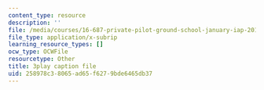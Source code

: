 ```yaml
---
content_type: resource
description: ''
file: /media/courses/16-687-private-pilot-ground-school-january-iap-2019/258978c38065ad65f6279bde6465db37_alLh1Jdqwvg.srt
file_type: application/x-subrip
learning_resource_types: []
ocw_type: OCWFile
resourcetype: Other
title: 3play caption file
uid: 258978c3-8065-ad65-f627-9bde6465db37
---
```

